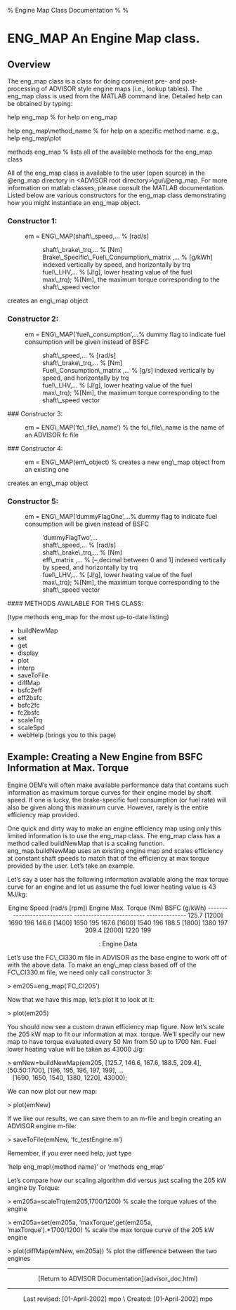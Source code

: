 % Engine Map Class Documentation
% 
% 

ENG\_MAP An Engine Map class.
=============================

Overview
--------

The eng\_map class is a class for doing convenient pre- and
post-processing of ADVISOR style engine maps (i.e., lookup tables). The
eng\_map class is used from the MATLAB command line. Detailed help can
be obtained by typing:

help eng\_map % for help on eng\_map

help eng\_map\\method\_name % for help on a specific method name. e.g.,
help eng\_map\\plot

methods eng\_map % lists all of the available methods for the eng\_map
class

All of the eng\_map class is available to the user (open source) in the
@eng\_map directory in \<ADVISOR root directory\>\\gui\\@eng\_map. For
more information on matlab classes, please consult the MATLAB
documentation. Listed below are various constructors for the eng\_map
class demonstrating how you might instantiate an eng\_map object.

### Constructor 1:

<dl>
<dd>
em = ENG\_MAP(shaft\_speed,… % [rad/s]

</dd>
<dd>
<dl>
<dd>
shaft\_brake\_trq,… % [Nm]

</dd>
<dd>
Brake\_Specific\_Fuel\_Consumption\_matrix ,… % [g/kWh] indexed
vertically by speed, and horizontally by trq

</dd>
<dd>
fuel\_LHV,… % [J/g], lower heating value of the fuel

</dd>
<dd>
max\_trq); %[Nm], the maximum torque corresponding to the shaft\_speed
vector

</dd>
</dl>
</dd>
</dl>
creates an eng\_map object

### Constructor 2:

<dl>
<dd>
em = ENG\_MAP(’fuel\_consumption’,…% dummy flag to indicate fuel
consumption will be given instead of BSFC

</dd>
<dd>
<dl>
<dd>
shaft\_speed,… % [rad/s]

</dd>
<dd>
shaft\_brake\_trq,… % [Nm]

</dd>
<dd>
Fuel\_Consumption\_matrix ,… % [g/s] indexed vertically by speed, and
horizontally by trq

</dd>
<dd>
fuel\_LHV,… % [J/g], lower heating value of the fuel

</dd>
<dd>
max\_trq); %[Nm], the maximum torque corresponding to the shaft\_speed
vector

</dl>
</dd>
</dl>
### Constructor 3:

<dl>
<dd>
em = ENG\_MAP(’fc\_file\_name’) % the fc\_file\_name is the name of an
ADVISOR fc file

</dd>
</dl>
### Constructor 4:

<dl>
<dd>
em = ENG\_MAP(em\_object) % creates a new eng\_map object from an
existing one

</dd>
</dl>
creates an eng\_map object

### Constructor 5:

<dl>
<dd>
em = ENG\_MAP(’dummyFlagOne’,…% dummy flag to indicate fuel consumption
will be given instead of BSFC

</dd>
<dd>
<dl>
<dd>
‘dummyFlagTwo’,…

</dd>
<dd>
shaft\_speed,… % [rad/s]

</dd>
<dd>
shaft\_brake\_trq,… % [Nm]

</dd>
<dd>
eff\_matrix ,… % [–,decimal between 0 and 1] indexed vertically by
speed, and horizontally by trq

</dd>
<dd>
fuel\_LHV,… % [J/g], lower heating value of the fuel

</dd>
<dd>
max\_trq); %[Nm], the maximum torque corresponding to the shaft\_speed
vector

</dd>
</dl>
</dd>
</dl>
#### METHODS AVAILABLE FOR THIS CLASS: 

(type methods eng\_map for the most up-to-date listing)

-   buildNewMap
-   set
-   get
-   display
-   plot
-   interp
-   saveToFile
-   diffMap
-   bsfc2eff
-   eff2bsfc
-   bsfc2fc
-   fc2bsfc
-   scaleTrq
-   scaleSpd
-   webHelp (brings you to this page)

Example: Creating a New Engine from BSFC Information at Max. Torque
-------------------------------------------------------------------

Engine OEM’s will often make available performance data that contains
such information as maximum torque curves for their engine model by
shaft speed. If one is lucky, the brake-specific fuel consumption (or
fuel rate) will also be given along this maximum curve. However, rarely
is the entire efficiency map provided.

One quick and dirty way to make an engine efficiency map using only this
limited information is to use the eng\_map class. The eng\_map class has
a method called buildNewMap that is a scaling function.
eng\_map.buildNewMap uses an existing engine map and scales efficiency
at constant shaft speeds to match that of the efficiency at max torque
provided by the user. Let’s take an example.

Let’s say a user has the following information available along the max
torque curve for an engine and let us assume the fuel lower heating
value is 43 MJ/kg:

<div align="center">
<center>
  Engine Speed (rad/s [rpm])   Engine Max. Torque (Nm)   BSFC (g/kWh)
  ---------------------------- ------------------------- --------------
  125.7 [1200]                 1690                      196
  146.6 [1400]                 1650                      195
  167.6 [1600]                 1540                      196
  188.5 [1800]                 1380                      197
  209.4 [2000]                 1220                      199

  : Engine Data

</center>
</div>
Let’s use the FC\_CI330.m file in ADVISOR as the base engine to work off
of with the above data. To make an eng\_map class based off of the
FC\_CI330.m file, we need only call constructor 3:

\> em205=eng\_map(’FC\_CI205’)

Now that we have this map, let’s plot it to look at it:

\> plot(em205)

You should now see a custom drawn efficiency map figure. Now let’s scale
the 205 kW map to fit our information at max. torque. We’ll specify our
new map to have torque evaluated every 50 Nm from 50 up to 1700 Nm. Fuel
lower heating value will be taken as 43000 J/g:

\> emNew=buildNewMap(em205, [125.7, 146.6, 167.6, 188.5, 209.4],
[50:50:1700], [196, 195, 196, 197, 199], …\
    [1690, 1650, 1540, 1380, 1220], 43000);

We can now plot our new map:

\> plot(emNew)

If we like our results, we can save them to an m-file and begin creating
an ADVISOR engine m-file:

\> saveToFile(emNew, ‘fc\_testEngine.m’)

Remember, if you ever need help, just type

‘help eng\_map\\{method name}’ or ‘methods eng\_map’

Let’s compare how our scaling algorithm did versus just scaling the 205
kW engine by Torque:

\> em205a=scaleTrq(em205,1700/1200) % scale the torque values of the
engine

\> em205a=set(em205a, ‘maxTorque’,get(em205a, ‘maxTorque’).\*1700/1200)
% scale the max torque curve of the 205 kW engine

\> plot(diffMap(emNew, em205a)) % plot the difference between the two
engines

* * * * *

<center>
<p>
[Return to ADVISOR Documentation](advisor_doc.html)

</center>

* * * * *

<center>
<p>
Last revised: [01-April-2002] mpo \
Created: [01-April-2002] mpo

</center>
